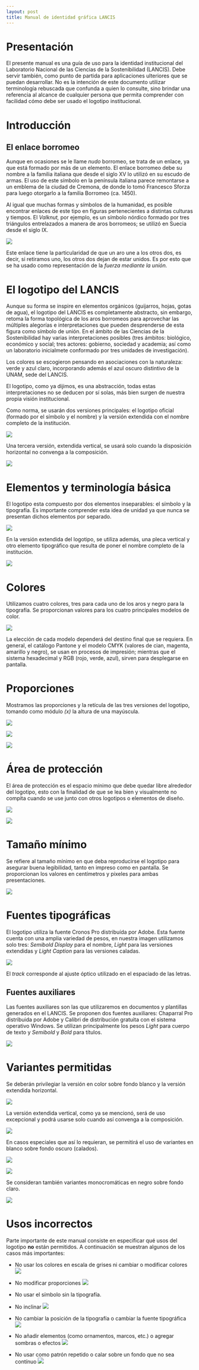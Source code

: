 ```yaml
---
layout: post
title: Manual de identidad gráfica LANCIS
---
```


# Presentación

El presente manual es una guía de uso para la identidad institucional del Laboratorio Nacional de las Ciencias de la Sostenibilidad (LANCIS). Debe servir también, como punto de partida para aplicaciones ulteriores que se puedan desarrollar. No es la intención de este documento utilizar terminología rebuscada que confunda a quien lo consulte, sino brindar una referencia al alcance de cualquier persona que permita comprender con facilidad cómo debe ser usado el logotipo institucional.


# Introducción

## El enlace borromeo

Aunque en ocasiones se le llame _nudo_ borromeo, se trata de un enlace, ya que está formado por más de un elemento. El enlace borromeo debe su nombre a la familia italiana que desde el siglo XV lo utilizó en su escudo de armas. El uso de este símbolo en la península italiana parece remontarse a un emblema de la ciudad de Cremona, de donde lo tomó Francesco Sforza para luego otorgarlo a la familia Borromeo (ca. 1450).

Al igual que muchas formas y símbolos de la humanidad, es posible encontrar enlaces de este tipo en figuras pertenecientes a distintas culturas y tiempos. El _Valknut,_ por ejemplo, es un símbolo nórdico formado por tres triángulos entrelazados a manera de aros borromeos; se utilizó en Suecia desde el siglo IX.

![](fi_identidad_LANCIS_enlaces_borromeos.png)


Este enlace tiene la particularidad de que un aro une a los otros dos, es decir, si retiramos uno, los otros dos dejan de estar unidos. Es por esto que se ha usado como representación de la _fuerza mediante la unión._


# El logotipo del LANCIS

Aunque su forma se inspire en elementos orgánicos (guijarros, hojas, gotas de agua), el logotipo del LANCIS es completamente abstracto, sin embargo, retoma la forma topológica de los aros borromeos para aprovechar las múltiples alegorías e interpretaciones que pueden desprenderse de esta figura como símbolo de unión. En el ámbito de las Ciencias de la Sostenibilidad hay varias interpretaciones posibles (tres ámbitos: biológico, económico y social; tres actores: gobierno, sociedad y academia; así como un laboratorio inicialmete conformado por tres unidades de investigación).

Los colores se escogieron pensando en asociaciones con la naturaleza: verde y azul claro, incorporando además el azul oscuro distintivo de la UNAM, sede del LANCIS.

El logotipo, como ya dijimos, es una abstracción, todas estas interpretaciones no se deducen por sí solas, más bien surgen de nuestra propia visión institucional.

Como norma, se usarán dos versiones principales: el logotipo oficial (formado por el símbolo y el nombre) y la versión extendida con el nombre completo de la institución.

![](fi_identidad_LANCIS_variantes_01.png)

Una tercera versión, extendida vertical, se usará solo cuando la disposición horizontal no convenga a la composición.

![](fi_identidad_LANCIS_variantes_02.png)


# Elementos y terminología básica

El logotipo esta compuesto por dos elementos inseparables: el símbolo y la tipografía. Es importante comprender esta idea de unidad ya que nunca se presentan dichos elementos por separado.

![](fi_identidad_LANCIS_elementos_terminologia_01.png)

En la versión extendida del logotipo, se utiliza además, una pleca vertical y otro elemento tipográfico que resulta de poner el nombre completo de la institución.

![](fi_identidad_LANCIS_elementos_terminologia_02.png)


# Colores

Utilizamos cuatro colores, tres para cada uno de los aros y negro para la tipografía. Se proporcionan valores para los cuatro principales modelos de color.

![](fi_identidad_LANCIS_colores.png)

La elección de cada modelo dependerá del destino final que se requiera. En general, el catálogo Pantone y el modelo CMYK (valores de cian, magenta, amarillo y negro), se usan en procesos de impresión; mientras que el sistema hexadecimal y RGB (rojo, verde, azul), sirven para desplegarse en pantalla.


# Proporciones

Mostramos las proporciones y la retícula de las tres versiones del logotipo, tomando como módulo _(x)_ la altura de una mayúscula.

![](fi_identidad_LANCIS_proporciones_01.png)

![](fi_identidad_LANCIS_proporciones_02.png)

![](fi_identidad_LANCIS_proporciones_03.png)


# Área de protección

El área de protección es el espacio mínimo que debe quedar libre alrededor del logotipo, esto con la finalidad de que se lea bien y visualmente no compita cuando se use junto con otros logotipos o elementos de diseño.

![](fi_identidad_LANCIS_area_de_proteccion_01.png)

![](fi_identidad_LANCIS_area_de_proteccion_02.png)


# Tamaño mínimo

Se refiere al tamaño mínimo en que deba reproducirse el logotipo para asegurar buena legibilidad, tanto en impreso como en pantalla. Se proporcionan los valores en centímetros y pixeles para ambas presentaciones.

![](fi_identidad_LANCIS_tamano_minimo.png)



# Fuentes tipográficas

El logotipo utiliza la fuente Cronos Pro distribuída por Adobe. Esta fuente cuenta con una amplia variedad de pesos, en nuestra imagen utilizamos solo tres: _Semibold Display_ para el nombre, _Light_ para las versiones extendidas y _Light Caption_ para las versiones caladas.

![](fi_identidad_LANCIS_tipografia_01.png)

El _track_ corresponde al ajuste óptico utilizado en el espaciado de las letras.

## Fuentes auxiliares

Las fuentes auxiliares son las que utilizaremos en documentos y plantillas generados en el LANCIS. Se proponen dos fuentes auxiliares: Chaparral Pro distribuida por Adobe y Calibri de distribución gratuita con el sistema operativo Windows. Se utilizan principalmente los pesos _Light_ para cuerpo de texto y _Semibold_ y _Bold_ para títulos.

![](fi_identidad_LANCIS_tipografia_02.png)


# Variantes permitidas

Se deberán privilegiar la versión en color sobre fondo blanco y la versión extendida horizontal.

![](fi_identidad_LANCIS_variantes_01.png)

La versión extendida vertical, como ya se mencionó, será de uso excepcional y podrá usarse solo cuando así convenga a la composición.

![](fi_identidad_LANCIS_variantes_02.png)

En casos especiales que así lo requieran, se permitirá el uso de variantes en blanco sobre fondo oscuro (calados).

![](fi_identidad_LANCIS_variantes_03.png)
<br>

![](fi_identidad_LANCIS_variantes_04.png)

Se consideran también variantes monocromáticas en negro sobre fondo claro.

![](fi_identidad_LANCIS_variantes_05.png)


# Usos incorrectos

Parte importante de este manual consiste en especificar qué usos del logotipo **no** están permitidos. A continuación se muestran algunos de los casos más importantes:

- No usar los colores en escala de grises ni cambiar o modificar colores
![](fi_identidad_LANCIS_usos_incorrectos_01.png)

- No modificar proporciones
![](fi_identidad_LANCIS_usos_incorrectos_02.png)

- No usar el símbolo sin la tipografía.
- No inclinar
![](fi_identidad_LANCIS_usos_incorrectos_03.png)

- No cambiar la posición de la tipografía o cambiar la fuente tipográfica
![](fi_identidad_LANCIS_usos_incorrectos_04.png)

- No añadir elementos (como ornamentos, marcos, etc.) o agregar sombras o efectos
![](fi_identidad_LANCIS_usos_incorrectos_05.png)

- No usar como patrón repetido o calar sobre un fondo que no sea contínuo
![](fi_identidad_LANCIS_usos_incorrectos_06.png)
